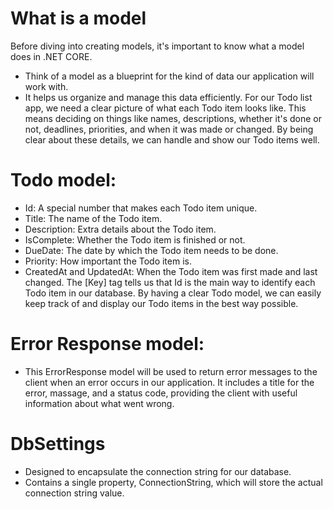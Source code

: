 # What is a model
Before diving into creating models, it's important to know what a model does in .NET CORE. 
- Think of a model as a blueprint for the kind of data our application will work with. 
- It helps us organize and manage this data efficiently.
For our Todo list app, we need a clear picture of what each Todo item looks like. This means deciding on things like names, descriptions, whether it's done or not, deadlines, priorities, and when it was made or changed. By being clear about these details, we can handle and show our Todo items well.



# Todo model:
- Id: A special number that makes each Todo item unique.
- Title: The name of the Todo item.
- Description: Extra details about the Todo item.
- IsComplete: Whether the Todo item is finished or not.
- DueDate: The date by which the Todo item needs to be done.
- Priority: How important the Todo item is.
- CreatedAt and UpdatedAt: When the Todo item was first made and last changed.
The [Key] tag tells us that Id is the main way to identify each Todo item in our database.
By having a clear Todo model, we can easily keep track of and display our Todo items in the best way possible.



# Error Response model:
- This ErrorResponse model will be used to return error messages to the client when an error occurs in our application. It includes a title for the error, massage, and a status code, providing the client with useful information about what went wrong.



# DbSettings
- Designed to encapsulate the connection string for our database.
- Contains a single property, ConnectionString, which will store the actual connection string value.